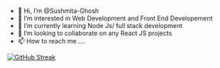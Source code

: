 - 👋 Hi, I’m @Sushmita-Ghosh
- 👀 I’m interested in Web Development and Front End Developement
- 🌱 I’m currently learning Node Js/ full stack development
- 💞️ I’m looking to collaborate on any React JS projects
- 📫 How to reach me ....

<!---
Sushmita-Ghosh/Sushmita-Ghosh is a ✨ special ✨ repository because its `README.md` (this file) appears on your GitHub profile.
You can click the Preview link to take a look at your changes.
--->

[![GitHub Streak](https://streak-stats.demolab.com/?user=Sush___Ghosh)](https://git.io/streak-stats)
